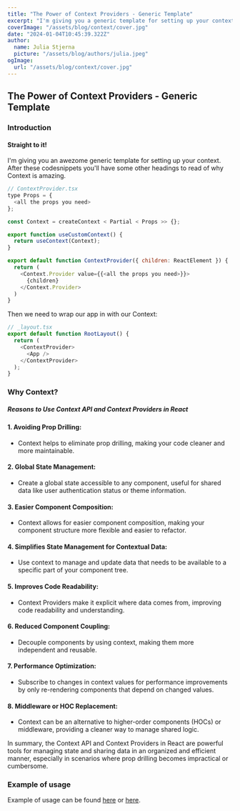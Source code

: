 ```yaml
---
title: "The Power of Context Providers - Generic Template"
excerpt: "I'm giving you a generic template for setting up your context, typesafety included and reasoning why to use the Context API."
coverImage: "/assets/blog/context/cover.jpg"
date: "2024-01-04T10:45:39.322Z"
author:
  name: Julia Stjerna
  picture: "/assets/blog/authors/julia.jpeg"
ogImage:
  url: "/assets/blog/context/cover.jpg"
---
```


## The Power of Context Providers - Generic Template

### Introduction

#### Straight to it!

I'm giving you an awezome generic template for setting up your context. After these codesnippets you'll have some other headings to read of why Context is amazing.

```javascript
// ContextProvider.tsx
type Props = {
  <all the props you need>
};

const Context = createContext < Partial < Props >> {};

export function useCustomContext() {
  return useContext(Context);
}

export default function ContextProvider({ children: ReactElement }) {
  return (
    <Context.Provider value={{<all the props you need>}}>
      {children}
    </Context.Provider>
  )
}

```

Then we need to wrap our app in with our Context:

```javascript
// _layout.tsx
export default function RootLayout() {
  return (
    <ContextProvider>
      <App />
    </ContextProvider>
  );
}
```

### Why Context?

##### Reasons to Use Context API and Context Providers in React

#### 1. Avoiding Prop Drilling:

- Context helps to eliminate prop drilling, making your code cleaner and more maintainable.

#### 2. Global State Management:

- Create a global state accessible to any component, useful for shared data like user authentication status or theme information.

#### 3. Easier Component Composition:

- Context allows for easier component composition, making your component structure more flexible and easier to refactor.

#### 4. Simplifies State Management for Contextual Data:

- Use context to manage and update data that needs to be available to a specific part of your component tree.

#### 5. Improves Code Readability:

- Context Providers make it explicit where data comes from, improving code readability and understanding.

#### 6. Reduced Component Coupling:

- Decouple components by using context, making them more independent and reusable.

#### 7. Performance Optimization:

- Subscribe to changes in context values for performance improvements by only re-rendering components that depend on changed values.

#### 8. Middleware or HOC Replacement:

- Context can be an alternative to higher-order components (HOCs) or middleware, providing a cleaner way to manage shared logic.

In summary, the Context API and Context Providers in React are powerful tools for managing state and sharing data in an organized and efficient manner, especially in scenarios where prop drilling becomes impractical or cumbersome.

### Example of usage

Example of usage can be found [here](https://juliastjerna.vercel.app/posts/toastify-provider) or [here](https://juliastjerna.vercel.app/posts/goodie-keyboardstatusprovider).
